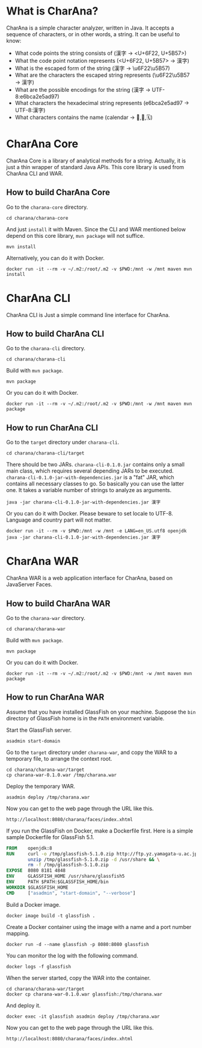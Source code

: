 # What is CharAna?

CharAna is a simple character analyzer, written in Java. It accepts a sequence of characters, or in other words, a string. It can be useful to know:

- What code points the string consists of (漢字 → <U+6F22, U+5B57>)
- What the code point notation represents (<U+6F22, U+5B57> → 漢字)
- What is the escaped form of the string (漢字 → \u6F22\u5B57)
- What are the characters the escaped string represents (\u6F22\u5B57 → 漢字)
- What are the possible encodings for the string (漢字 → UTF-8:e6bca2e5ad97)
- What characters the hexadecimal string represents (e6bca2e5ad97 → UTF-8:漢字)
- What characters contains the name (calendar → 📅,📆,🗓)

# CharAna Core

CharAna Core is a library of analytical methods for a string. Actually, it is just a thin wrapper of standard Java APIs. This core library is used from CharAna CLI and WAR.

## How to build CharAna Core

Go to the `charana-core` directory.

    cd charana/charana-core

And just `install` it with Maven. Since the CLI and WAR mentioned below depend on this core library, `mvn package` will not suffice.

    mvn install

Alternatively, you can do it with Docker.

    docker run -it --rm -v ~/.m2:/root/.m2 -v $PWD:/mnt -w /mnt maven mvn install

# CharAna CLI

CharAna CLI is Just a simple command line interface for CharAna.

## How to build CharAna CLI

Go to the `charana-cli` directory.

    cd charana/charana-cli

Build with `mvn package`.

    mvn package

Or you can do it with Docker.

    docker run -it --rm -v ~/.m2:/root/.m2 -v $PWD:/mnt -w /mnt maven mvn package

## How to run CharAna CLI

Go to the `target` directory under `charana-cli`.

    cd charana/charana-cli/target

There should be two JARs. `charana-cli-0.1.0.jar` contains only a small main class, which requires several depending JARs to be executed. `charana-cli-0.1.0-jar-with-dependencies.jar` is a "fat" JAR, which contains all necessary classes to go. So basically you can use the latter one. It takes a variable number of strings to analyze as arguments.

    java -jar charana-cli-0.1.0-jar-with-dependencies.jar 漢字

Or you can do it with Docker. Please beware to set locale to UTF-8. Language and country part will not matter.

    docker run -it --rm -v $PWD:/mnt -w /mnt -e LANG=en_US.utf8 openjdk java -jar charana-cli-0.1.0-jar-with-dependencies.jar 漢字
 
# CharAna WAR

CharAna WAR is a web application interface for CharAna, based on JavaServer Faces.

## How to build CharAna WAR

Go to the `charana-war` directory.

    cd charana/charana-war

Build with `mvn package`.

    mvn package

Or you can do it with Docker.

    docker run -it --rm -v ~/.m2:/root/.m2 -v $PWD:/mnt -w /mnt maven mvn package

## How to run CharAna WAR

Assume that you have installed GlassFish on your machine. Suppose the `bin` directory of GlassFish home is in the `PATH` environment variable.

Start the GlassFish server.

    asadmin start-domain

Go to the `target` directory under `charana-war`, and copy the WAR to a temporary file, to arrange the context root.

    cd charana/charana-war/target
    cp charana-war-0.1.0.war /tmp/charana.war

Deploy the temporary WAR.

    asadmin deploy /tmp/charana.war

Now you can get to the web page through the URL like this.

    http://localhost:8080/charana/faces/index.xhtml

If you run the GlassFish on Docker, make a Dockerfile first. Here is a simple sample Dockerfile for GlassFish 5.1.

```Dockerfile
FROM    openjdk:8
RUN     curl -o /tmp/glassfish-5.1.0.zip http://ftp.yz.yamagata-u.ac.jp/pub/eclipse/glassfish/glassfish-5.1.0.zip && \
        unzip /tmp/glassfish-5.1.0.zip -d /usr/share && \
        rm -f /tmp/glassfish-5.1.0.zip
EXPOSE  8080 8181 4848
ENV     GLASSFISH_HOME /usr/share/glassfish5
ENV     PATH $PATH:$GLASSFISH_HOME/bin
WORKDIR $GLASSFISH_HOME
CMD     ["asadmin", "start-domain", "--verbose"]
```

Build a Docker image.

    docker image build -t glassfish .

Create a Docker container using the image with a name and a port number mapping.

    docker run -d --name glassfish -p 8080:8080 glassfish

You can monitor the log with the following command. 

    docker logs -f glassfish

When the server started, copy the WAR into the container.

    cd charana/charana-war/target
    docker cp charana-war-0.1.0.war glassfish:/tmp/charana.war

And deploy it.

    docker exec -it glassfish asadmin deploy /tmp/charana.war

Now you can get to the web page through the URL like this.

    http://localhost:8080/charana/faces/index.xhtml
